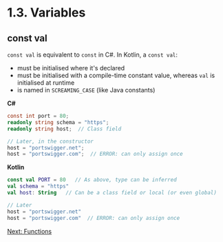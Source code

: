 # 1.3. Variables
## const val
`const val` is equivalent to `const` in C#. In Kotlin, a `const val`:
* must be initialised where it's declared
* must be initialised with a compile-time constant value, whereas `val` is initialised at runtime
* is named in `SCREAMING_CASE` (like Java constants)

**C#**
```csharp
const int port = 80;
readonly string schema = "https";
readonly string host;  // Class field

// Later, in the constructor
host = "portswigger.net";
host = "portswigger.com";  // ERROR: can only assign once
```

**Kotlin**
```kotlin
const val PORT = 80   // As above, type can be inferred
val schema = "https"
val host: String   // Can be a class field or local (or even global)

// Later
host = "portswigger.net"
host = "portswigger.com"  // ERROR: can only assign once
```

[Next: Functions](02-00-functions.md)
